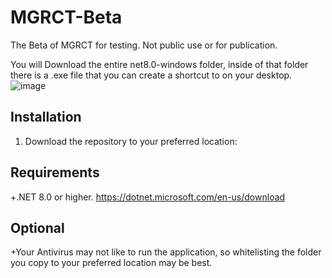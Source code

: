 # MGRCT-Beta
The Beta of MGRCT for testing. Not public use or for publication. 

You will Download the entire net8.0-windows folder, inside of that folder there is a .exe file that you can create a shortcut to on your desktop. 
![image](https://github.com/user-attachments/assets/0ebea408-9951-4b10-a723-21cfa4db4b12)

Installation
------------

1) Download the repository to your preferred location:

Requirements
------------
+.NET 8.0 or higher. 
https://dotnet.microsoft.com/en-us/download

Optional
--------
+Your Antivirus may not like to run the application, so whitelisting the folder you copy to your preferred location may be best.
